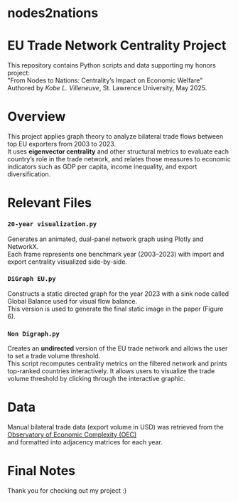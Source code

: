 # nodes2nations
# EU Trade Network Centrality Project

This repository contains Python scripts and data supporting my honors project:  
"From Nodes to Nations: Centrality’s Impact on Economic Welfare"
Authored by *Kobe L. Villeneuve*, St. Lawrence University, May 2025.

# Overview
This project applies graph theory to analyze bilateral trade flows between top EU exporters from 2003 to 2023.  
It uses **eigenvector centrality** and other structural metrics to evaluate each country’s role in the trade network, and relates those measures to economic indicators such as GDP per capita, income inequality, and export diversification.

# Relevant Files
### `20-year visualization.py`
Generates an animated, dual-panel network graph using Plotly and NetworkX.  
Each frame represents one benchmark year (2003–2023) with import and export centrality visualized side-by-side.

### `DiGraph EU.py`
Constructs a static directed graph for the year 2023 with a sink node called Global Balance used for visual flow balance.  
This version is used to generate the final static image in the paper (Figure 6).

### `Non Digraph.py`
Creates an **undirected** version of the EU trade network and allows the user to set a trade volume threshold.  
This script recomputes centrality metrics on the filtered network and prints top-ranked countries interactively. It allows users to visualize the trade volume threshold by clicking through the interactive graphic. 

# Data
Manual bilateral trade data (export volume in USD) was retrieved from the  
[Observatory of Economic Complexity (OEC)](https://oec.world/en)  
and formatted into adjacency matrices for each year.

# Final Notes
Thank you for checking out my project :)
